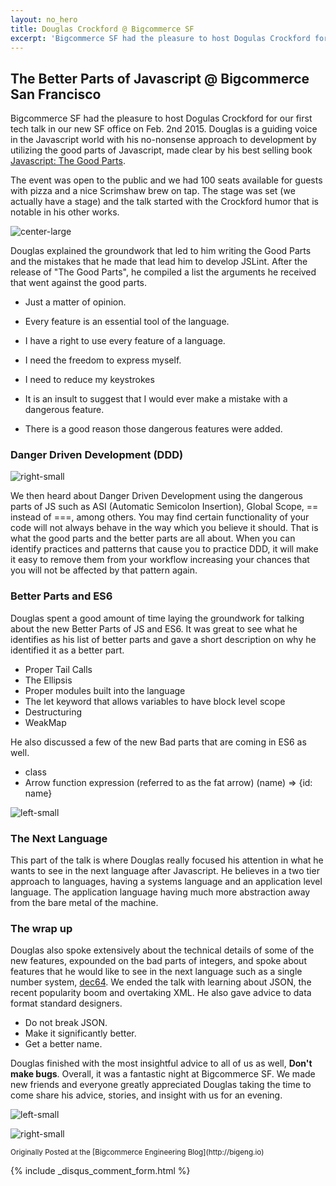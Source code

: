 ```yaml
---
layout: no_hero
title: Douglas Crockford @ Bigcommerce SF
excerpt: 'Bigcommerce SF had the pleasure to host Dogulas Crockford for our first tech talk in our new SF office on Feb. 2nd 2015. Douglas is a guiding voice in the Javascript world with his no-nonsense approach to development by utilizing the good parts of Javascript, made clear by his best selling book <a href="http://shop.oreilly.com/product/9780596517748.do">Javascript: The Good Parts</a>'
---
```


## The Better Parts of Javascript @ Bigcommerce San Francisco

Bigcommerce SF had the pleasure to host Dogulas Crockford for our first tech talk in our new SF office on Feb. 2nd 2015. Douglas is a guiding voice in the Javascript world with his no-nonsense approach to development by utilizing the good parts of Javascript, made clear by his best selling book [Javascript: The Good Parts](http://shop.oreilly.com/product/9780596517748.do).

The event was open to the public and we had 100 seats available for guests with pizza and a nice Scrimshaw brew on tap. The stage was set (we actually have a stage) and the talk started with the Crockford humor that is notable in his other works.

![center-large](http://i.imgur.com/fnxC7jX.png)

Douglas explained the groundwork that led to him writing the Good Parts and the mistakes that he made that lead him to develop JSLint. After the release of &quot;The Good Parts&quot;, he compiled a list the arguments he received that went against the good parts.

* Just a matter of opinion.
* Every feature is an essential tool of the language.
* I have a right to use every feature of a language.
* I need the freedom to express myself.
* I need to reduce my keystrokes
* It is an insult to suggest that I would ever make a mistake with a dangerous feature.

* There is a good reason those dangerous features were added.

### Danger Driven Development (DDD)
![right-small](http://i.imgur.com/hGZ4Hnt.jpg)

We then heard about Danger Driven Development using the dangerous parts of JS such as ASI (Automatic Semicolon Insertion), Global Scope, == instead of ===, among others. You may find certain functionality of your code will not always behave in the way which you believe it should. That is what the good parts and the better parts are all about. When you can identify practices and patterns that cause you to practice DDD, it will make it easy to remove them from your workflow increasing your chances that you will not be affected by that pattern again.


### Better Parts and ES6
Douglas spent a good amount of time laying the groundwork for talking about the new Better Parts of JS and ES6. It was great to see what he identifies as his list of better parts and gave a short description on why he identified it as a better part.

* Proper Tail Calls
* The Ellipsis
* Proper modules built into the language
* The let keyword that allows variables to have block level scope
* Destructuring
* WeakMap

He also discussed a few of the new Bad parts that are coming in ES6 as well.

* class
* Arrow function expression (referred to as the fat arrow) (name) => {id: name}

![left-small](http://i.imgur.com/1dWcU1A.png)


### The Next Language

This part of the talk is where Douglas really focused his attention in what he wants to see in the next language after Javascript. He believes in a two tier approach to languages, having a systems language and an application level language. The application language having much more abstraction away from the bare metal of the machine.

### The wrap up
Douglas also spoke extensively about the technical details of some of the new features, expounded on the bad parts of integers, and spoke about features that he would like to see in the next language such as a single number system, [dec64](http://dec64.com). We ended the talk with learning about JSON, the recent popularity boom and overtaking XML. He also gave advice to data format standard designers.

* Do not break JSON.
* Make it significantly better.
* Get a better name.

Douglas finished with the most insightful advice to all of us as well, **Don\'t make bugs**. Overall, it was a fantastic night at Bigcommerce SF. We made new friends and everyone greatly appreciated Douglas taking the time to come share his advice, stories, and insight with us for an evening.

![left-small](http://i.imgur.com/YCNxxq3.png)

![right-small](http://i.imgur.com/mobxdEa.jpg)

<div class="clearfix"></div>
<small>Originally Posted at the [Bigcommerce Engineering Blog](http://bigeng.io)</small>

{% include _disqus_comment_form.html %}

